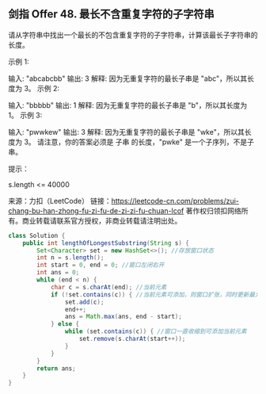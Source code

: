 ## 剑指 Offer 48. 最长不含重复字符的子字符串

请从字符串中找出一个最长的不包含重复字符的子字符串，计算该最长子字符串的长度。

 

示例 1:

输入: "abcabcbb"
输出: 3 
解释: 因为无重复字符的最长子串是 "abc"，所以其长度为 3。
示例 2:

输入: "bbbbb"
输出: 1
解释: 因为无重复字符的最长子串是 "b"，所以其长度为 1。
示例 3:

输入: "pwwkew"
输出: 3
解释: 因为无重复字符的最长子串是 "wke"，所以其长度为 3。
     请注意，你的答案必须是 子串 的长度，"pwke" 是一个子序列，不是子串。


提示：

s.length <= 40000

来源：力扣（LeetCode）
链接：https://leetcode-cn.com/problems/zui-chang-bu-han-zhong-fu-zi-fu-de-zi-zi-fu-chuan-lcof
著作权归领扣网络所有。商业转载请联系官方授权，非商业转载请注明出处。

```java
class Solution {
    public int lengthOfLongestSubstring(String s) {
        Set<Character> set = new HashSet<>(); //存放窗口状态
        int n = s.length();
        int start = 0, end = 0; //窗口左闭右开
        int ans = 0;
        while (end < n) {
            char c = s.charAt(end); //当前元素
            if (!set.contains(c)) { //当前元素可添加，则窗口扩张，同时更新最大长度
                set.add(c);
                end++;
                ans = Math.max(ans, end - start);
            } else {
                while (set.contains(c)) { //窗口一直收缩到可添加当前元素
                    set.remove(s.charAt(start++));
                }
            }
        }
        return ans;
    }
}
```



